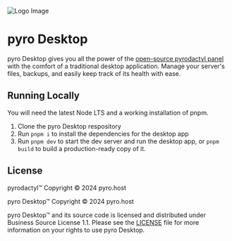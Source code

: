 ![Logo Image](https://i.imgur.com/rrp2f0j.png)

# pyro Desktop

pyro Desktop gives you all the power of the [open-source pyrodactyl panel](https://github.com/pyrohost/panel) with the comfort of a traditional desktop application. Manage your server's files, backups, and easily keep track of its health with ease.

## Running Locally

You will need the latest Node LTS and a working installation of pnpm.
1) Clone the pyro Desktop respository
2) Run `pnpm i` to install the dependencies for the desktop app
3) Run `pnpm dev` to start the dev server and run the desktop app, or `pnpm build` to build a production-ready copy of it.

## License

pyrodactyl™ Copyright © 2024 pyro.host

pyro Desktop™ Copyright © 2024 pyro.host

pyro Desktop™ and its source code is licensed and distributed under Business Source License 1.1. Please see the [LICENSE](https://github.com/pyrohost/desktop/blob/main/LICENSE) file for more information on your rights to use pyro Desktop.
